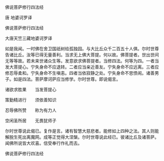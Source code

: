   佛说菩萨修行四法经  

唐 地婆诃罗译  

佛说菩萨修行四法经  

大唐天竺三藏地婆诃罗译  

如是我闻。一时佛在舍卫国祇树给孤独园。与大比丘众千二百五十人俱。尔时世尊告诸比丘。汝等已得无量善利。当求无上佛大菩提。何以故。佛菩提者。世出世间无等等故。若未来世诸众生等。发意欲求佛菩提者。当修四法。何等为四。一者当发大菩提心。宁失身命不应退转。二者应当亲近善友。宁失身命不应远离。三者应修忍辱柔和。宁失身命不生嗔恚。四者当依寂静之处。宁失身命不思愦闹。诸善男子。如是四法。菩萨摩诃萨应当修学。尔时世尊。即说偈言。  

诸欲求胜果　　当发菩提心  

策勤精进行　　须依善知识  

忍辱佛所赞　　称为有力人  

空闲圣所居　　无畏犹师子  

尔时世尊说此偈已。复作是言。诸有智慧大慈悲者。能修如上四种之法。其人则能解脱生死出离魔网。成等正觉得大涅槃。尔时世尊说此经已。彼诸比丘及诸菩萨。闻佛所说皆大欢喜。信受奉行作礼而去。  

佛说菩萨修行四法经  
